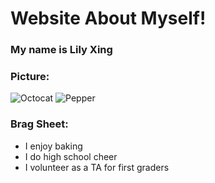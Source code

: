 # Website About Myself!

### My name is Lily Xing

### Picture:

![Octocat](https://github.githubassets.com/images/icons/emoji/octocat.png)
![Pepper](https://www.instagram.com/p/CBRs3r3gJ1l/?utm_source=ig_web_copy_link)

### Brag Sheet:

*   I enjoy baking
*   I do high school cheer
*   I volunteer as a TA for first graders
